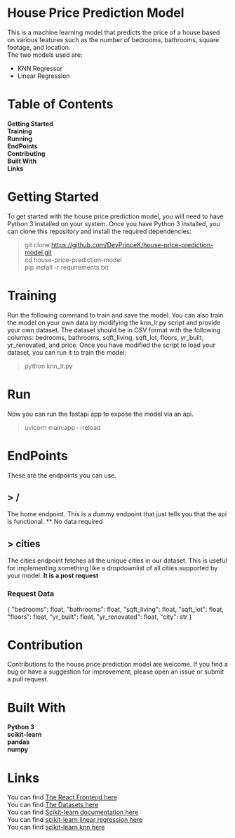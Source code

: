 # House Price Prediction Model
This is a machine learning model that predicts the price of a house based on various features such as the number of bedrooms, bathrooms, square footage, and location. <br>
The two models used are: <br>
* KNN Regressor
* Linear Regression


# Table of Contents
**Getting Started** <br>
**Training** <br>
**Running** <br>
**EndPoints** <br>
**Contributing** <br>
**Built With** <br>
**Links**

# Getting Started
To get started with the house price prediction model, you will need to have Python 3 installed on your system. Once you have Python 3 installed, you can clone this repository and install the required dependencies:
>git clone https://github.com/DevPrinceK/house-price-prediction-model.git <br>
>cd house-price-prediction-model <br>
>pip install -r requirements.txt 


# Training
Run the following command to train and save the model. 
You can also train the model on your own data by modifying the knn_lr.py script and provide your own dataset. The dataset should be in CSV format with the following columns: bedrooms, bathrooms, sqft_living, sqft_lot, floors, yr_built, yr_renovated, and price. Once you have modified the script to load your dataset, you can run it to train the model:
>python knn_lr.py

# Run 
Now you can run the fastapi app to expose the model via an api.
> uvicorn main:app --reload

# EndPoints
These are the endpoints you can use.
## > /
The home endpoint. This is a dummy endpoint that just tells you that the api is functional.
** No data required
## > cities
The cities endpoint fetches all the unique cities in our dataset. This is useful for implementing something like a dropdownlist of all cities supported by your model.
**It is a post request**
### Request Data
{
    "bedrooms": float,
    "bathrooms": float,
    "sqft_living": float,
    "sqft_lot": float,
    "floors": float,
    "yr_built": float,
    "yr_renovated": float,
    "city": str
}

# Contribution
Contributions to the house price prediction model are welcome. If you find a bug or have a suggestion for improvement, please open an issue or submit a pull request.


# Built With
**Python 3** <br>
**scikit-learn** <br>
**pandas** <br>
**numpy** <br>

# Links
You can find [The React Frontend here](https://github.com/Desmondgoldsmith/House_price_prediction_project) <br>
You can find [The Datasets here](https://www.kaggle.com/datasets/shree1992/housedata/versions/2?resource=download) <br>
You can find [Scikit-learn documentation here](https://scikit-learn.org/0.18/_downloads/scikit-learn-docs.pdf) <br>
You can find [scikit-learn linear regression here](https://scikit-learn.org/stable/modules/generated/sklearn.linear_model.LinearRegression.html) <br>
You can find [scikit-learn knn here](https://scikit-learn.org/stable/modules/generated/sklearn.neighbors.KNeighborsRegressor.html) <br>


